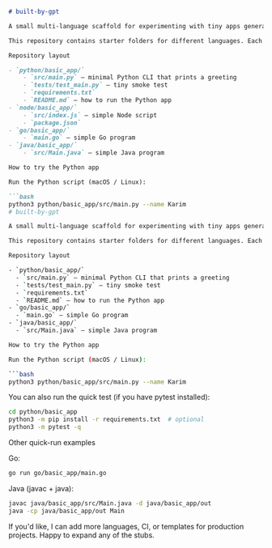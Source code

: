 ```markdown
# built-by-gpt

A small multi-language scaffold for experimenting with tiny apps generated by tools.

This repository contains starter folders for different languages. Each folder has a minimal "basic_app" you can run and extend.

Repository layout

- `python/basic_app/`
	- `src/main.py` — minimal Python CLI that prints a greeting
	- `tests/test_main.py` — tiny smoke test
	- `requirements.txt`
	- `README.md` — how to run the Python app
- `node/basic_app/`
	- `src/index.js` — simple Node script
	- `package.json`
- `go/basic_app/`
	- `main.go` — simple Go program
- `java/basic_app/`
	- `src/Main.java` — simple Java program

How to try the Python app

Run the Python script (macOS / Linux):

```bash
python3 python/basic_app/src/main.py --name Karim
# built-by-gpt

A small multi-language scaffold for experimenting with tiny apps generated by tools.

This repository contains starter folders for different languages. Each folder has a minimal "basic_app" you can run and extend.

Repository layout

- `python/basic_app/`
  - `src/main.py` — minimal Python CLI that prints a greeting
  - `tests/test_main.py` — tiny smoke test
  - `requirements.txt`
  - `README.md` — how to run the Python app
- `go/basic_app/`
  - `main.go` — simple Go program
- `java/basic_app/`
  - `src/Main.java` — simple Java program

How to try the Python app

Run the Python script (macOS / Linux):

```bash
python3 python/basic_app/src/main.py --name Karim
```

You can also run the quick test (if you have pytest installed):

```bash
cd python/basic_app
python3 -m pip install -r requirements.txt  # optional
python3 -m pytest -q
```

Other quick-run examples

Go:
```bash
go run go/basic_app/main.go
```

Java (javac + java):
```bash
javac java/basic_app/src/Main.java -d java/basic_app/out
java -cp java/basic_app/out Main
```

If you'd like, I can add more languages, CI, or templates for production projects. Happy to expand any of the stubs.
